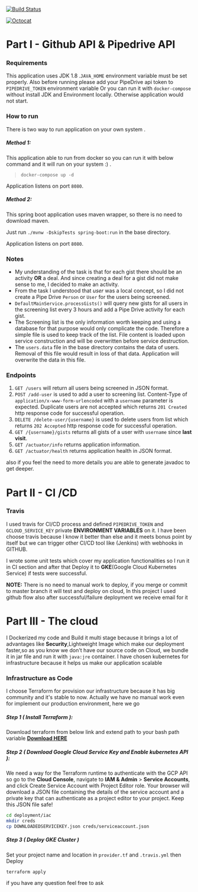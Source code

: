 [![Build Status](https://travis-ci.org/javad-hajiani/Pipedrive.svg?branch=master)](https://travis-ci.org/javad-hajiani/Pipedrive)

[![Octocat](https://github.githubassets.com/images/icons/emoji/octocat.png)](./somelink)

# Part I - Github API & Pipedrive API

### Requirements
This application uses JDK 1.8 .`JAVA_HOME` environment variable must be set properly.
Also before running please add your PipeDrive api token to `PIPEDRIVE_TOKEN` environment variable Or you can run it with `docker-compose` without install JDK and Environment locally. Otherwise application would not start.

### How to run
There is two way to run application on your own system . 

##### Method 1:
This application able to run from docker so you can run it with below command and it will run on your system :) .

 > `docker-compose up -d`

Application listens on port `8080`.


##### Method 2:

This spring boot application uses maven wrapper, so there is no need to download maven.

Just run `./mvnw -DskipTests spring-boot:run` in the base directory.

Application listens on port `8080`.

### Notes
* My understanding of the task is that for each gist there should be an activity **OR** a deal. And since creating a deal for a gist did not make sense to me, I decided to make an activity.
* From the task I understood that _user_ was a local concept, so I did not create a Pipe Drive `Person` or `User` for the users being screened.
* `DefaultMainService.processGists()` will query new gists for all users in the screening list every 3 hours and add a Pipe Drive activity for each gist.
* The Screening list is the only information worth keeping and using a database for that purpose would only complicate the code. Therefore a simple file is used to keep track of the list. File content is loaded upon service construction and will be overwritten before service destruction. 
* The `users.data` file in the base directory contains the data of users. Removal of this file would result in loss of that data. Application will overwrite the data in this file.

### Endpoints 
1. `GET /users` will return all users being screened in JSON format.
2. `POST /add-user` is used to add a user to screening list. Content-Type of `application/x-www-form-urlencoded` with a `username` parameter is expected.
Duplicate users are not accepted which returns `201 Created` http response code for successful operation.
3. `DELETE /delete-user/{username}` is used to delete users from list  which returns `202 Accepted` http response code for successful operation.
4. `GET /{username}/gists` returns all gists of a user with `username` since **last visit**.
5. `GET /actuator/info` returns application information.
6. `GET /actuator/health` returns application health in JSON format.

also if you feel the need to more details you are able to generate javadoc to get deeper.

# Part II - CI /CD

### Travis
I used travis for CI/CD process and defined `PIPEDRIVE_TOKEN` and `GCLOUD_SERVICE_KEY` 
private **ENVIRONMENT VARIABLES** on it. I have been choose travis because I know it better than else and it meets bonus point by itself but we can trigger other CI/CD tool like (Jenkins) with webhooks in GITHUB.

I wrote some unit tests which cover my application functionalities so I run it in CI section and after that Deploy it to **GKE**(Google Cloud Kubernetes Service) if tests were successful.

**NOTE:** There is no need to manual work to deploy, if you merge or commit to master branch it will test and deploy on cloud, In this project I used github flow also after successful/failure deployment we receive email for it

# Part III - The cloud

I Dockerized my code and Build it multi stage because it brings a lot of advantages like **Security**,Lightweight Image which make our deployment faster,so as you know we don't have our source code on Cloud, we bundle it in jar file and run it with `java:jre` container.
I have chosen kubernetes for infrastructure because it helps us make our application scalable 

### Infrastructure as Code
I choose Terraform for provision our infrastructure because it has big community and it's stable to now.
Actually we have no manual work even for implement our production environment, here we go
##### Step 1 ( Install Terraform ):
Download terraform from below link and extend path to your bash path variable
<a href="https://www.terraform.io/downloads.html">**Download HERE**</a>

##### Step 2 ( Download Google Cloud Service Key and Enable kubernetes API ):
We need a way for the Terraform runtime to authenticate with the GCP API so go to the 
**Cloud Console**, navigate to **IAM & Admin** > **Service Accounts**, and click Create Service Account with Project Editor role. 
Your browser will download a JSON file containing the details of the service account and a private key that can authenticate as a project editor to your project. 
Keep this JSON file safe! 
```bash
cd deployment/iac
mkdir creds
cp DOWNLOADEDSERVICEKEY.json creds/serviceaccount.json
```
##### Step 3 ( Deploy GKE Cluster )
Set your project name and location in `provider.tf` and `.travis.yml` then Deploy
```bash
terraform apply
```

if you have any question feel free to ask